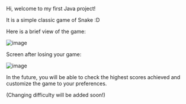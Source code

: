 Hi, welcome to my first Java project!

It is a simple classic game of Snake :D

Here is a brief view of the game:

![image](https://github.com/konris39/GameOfSnake/assets/151552959/fcb5df75-802d-47a5-8d0d-78129a70dd9e)


Screen after losing your game:


![image](https://github.com/konris39/GameOfSnake/assets/151552959/a215c8af-c5b4-43f4-8591-1740c0973379)

In the future, you will be able to check the highest scores achieved and customize the game to your preferences.

(Changing difficulty will be added soon!)
